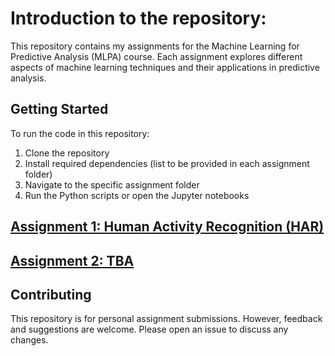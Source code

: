 # Introduction to the repository:
This repository contains my assignments for the Machine Learning for Predictive Analysis (MLPA) course. Each assignment explores different aspects of machine learning techniques and their applications in predictive analysis.

## Getting Started
To run the code in this repository:<br>
1. Clone the repository
2. Install required dependencies (list to be provided in each assignment folder)
3. Navigate to the specific assignment folder
4. Run the Python scripts or open the Jupyter notebooks

## [Assignment 1: Human Activity Recognition (HAR)](https://github.com/AbhayVG/EM619-MLPA-assignment1#:~:text=Total%2015%20marks-,Human%20Activity%20Recognition%20(HAR),-Human%20Activity%20Recognition)
## [Assignment 2: TBA]()

## Contributing
This repository is for personal assignment submissions. However, feedback and suggestions are welcome. Please open an issue to discuss any changes.

